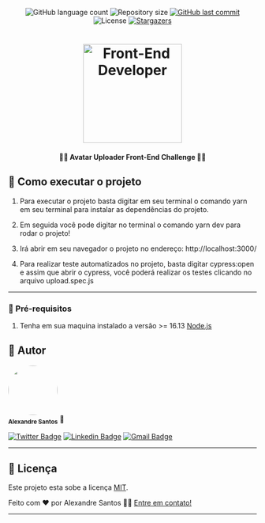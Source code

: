 <p align="center">
  <img alt="GitHub language count" src="https://img.shields.io/github/languages/count/Alexsantosjr/croct-frontend?color=%2304D361">

  <img alt="Repository size" src="https://img.shields.io/github/repo-size/Alexsantosjr/croct-frontend">

  <a href="https://github.com/tgmarinho/README-ecoleta/commits/master">
    <img alt="GitHub last commit" src="https://img.shields.io/github/last-commit/Alexsantosjr/croct-frontend">
  </a>

   <img alt="License" src="https://img.shields.io/badge/license-MIT-brightgreen">
   <a href="https://github.com/Alexsantosjr/croct-frontend/stargazers">
    <img alt="Stargazers" src="https://img.shields.io/github/stars/Alexsantosjr/front-end-corebiz?style=social">
  </a>

</p>
<h1 align="center">
    <img alt="Front-End Developer " title="Front-End Developer " src="https://camo.githubusercontent.com/4f7b01620e4e4b8a6b57b908b660dd79aacbbe21a22387a87017eb0679216b32/68747470733a2f2f63646e2e63726f63742e696f2f6272616e642f6c6f676f2f7265706f2d69636f6e2d677265656e2e737667" width="200px" />
</h1>

<h4 align="center">
	👨‍💻 Avatar Uploader Front-End Challenge 👨‍💻
</h4>

## 🚀 Como executar o projeto

1. Para executar o projeto basta digitar em seu terminal o comando yarn em seu terminal para instalar as dependências do projeto.

2. Em seguida você pode digitar no terminal o comando yarn dev para rodar o projeto!

3. Irá abrir em seu navegador o projeto no endereço: http://localhost:3000/

4. Para realizar teste automatizados no projeto, basta digitar cypress:open e assim que abrir o cypress, você poderá realizar os testes clicando no arquivo upload.spec.js

---

### 🚀 Pré-requisitos

1. Tenha em sua maquina instalado a versão >= 16.13 [Node.js](https://nodejs.org/en/)

## 🦸 Autor

 <img style="border-radius: 50%;" src="https://avatars2.githubusercontent.com/u/37197689?s=460&u=eb1fffe75760f2c1c516cecfd82efcf46d334294&v=4" width="100px;" alt=""/>
 <br />
 <sub><b>Alexandre Santos</b></sub></a> 🚀</a>
 <br />

[![Twitter Badge](https://img.shields.io/badge/-@alexsantosjr-1ca0f1?style=flat-square&labelColor=1ca0f1&logo=twitter&logoColor=white&link=https://twitter.com/alexsantosjr)](https://twitter.com/alexsantosjr) [![Linkedin Badge](https://img.shields.io/badge/-Alexandre-blue?style=flat-square&logo=Linkedin&logoColor=white&link=https://www.linkedin.com/in/alexandresantosjr/)](https://www.linkedin.com/in/alexandresantosjr/)
[![Gmail Badge](https://img.shields.io/badge/-alexsantsjrr@gmail.com-c14438?style=flat-square&logo=Gmail&logoColor=white&link=mailto:alexsantsjrr@gmail.com)](mailto:alexsantsjrr@gmail.com)

---

## 📝 Licença

Este projeto esta sobe a licença [MIT](./LICENSE).

Feito com ❤️ por Alexandre Santos 👋🏽 [Entre em contato!](https://www.linkedin.com/in/alexandresantosjr/)

---
